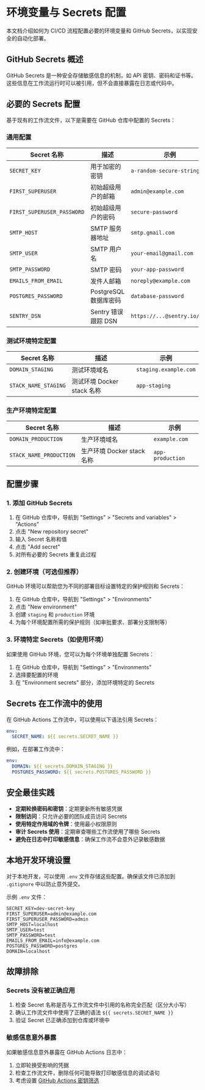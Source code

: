 # 环境变量与 Secrets 配置

本文档介绍如何为 CI/CD 流程配置必要的环境变量和 GitHub Secrets，以实现安全的自动化部署。

## GitHub Secrets 概述

GitHub Secrets 是一种安全存储敏感信息的机制，如 API 密钥、密码和证书等。这些信息在工作流运行时可以被引用，但不会直接暴露在日志或代码中。

## 必要的 Secrets 配置

基于现有的工作流文件，以下是需要在 GitHub 仓库中配置的 Secrets：

### 通用配置

| Secret 名称 | 描述 | 示例 |
|------------|------|------|
| `SECRET_KEY` | 用于加密的密钥 | `a-random-secure-string` |
| `FIRST_SUPERUSER` | 初始超级用户的邮箱 | `admin@example.com` |
| `FIRST_SUPERUSER_PASSWORD` | 初始超级用户的密码 | `secure-password` |
| `SMTP_HOST` | SMTP 服务器地址 | `smtp.gmail.com` |
| `SMTP_USER` | SMTP 用户名 | `your-email@gmail.com` |
| `SMTP_PASSWORD` | SMTP 密码 | `your-app-password` |
| `EMAILS_FROM_EMAIL` | 发件人邮箱 | `noreply@example.com` |
| `POSTGRES_PASSWORD` | PostgreSQL 数据库密码 | `database-password` |
| `SENTRY_DSN` | Sentry 错误跟踪 DSN | `https://...@sentry.io/...` |

### 测试环境特定配置

| Secret 名称 | 描述 | 示例 |
|------------|------|------|
| `DOMAIN_STAGING` | 测试环境域名 | `staging.example.com` |
| `STACK_NAME_STAGING` | 测试环境 Docker stack 名称 | `app-staging` |

### 生产环境特定配置

| Secret 名称 | 描述 | 示例 |
|------------|------|------|
| `DOMAIN_PRODUCTION` | 生产环境域名 | `example.com` |
| `STACK_NAME_PRODUCTION` | 生产环境 Docker stack 名称 | `app-production` |

## 配置步骤

### 1. 添加 GitHub Secrets

1. 在 GitHub 仓库中，导航到 "Settings" > "Secrets and variables" > "Actions"
2. 点击 "New repository secret"
3. 输入 Secret 名称和值
4. 点击 "Add secret"
5. 对所有必要的 Secrets 重复此过程

### 2. 创建环境（可选但推荐）

GitHub 环境可以帮助您为不同的部署目标设置特定的保护规则和 Secrets：

1. 在 GitHub 仓库中，导航到 "Settings" > "Environments"
2. 点击 "New environment"
3. 创建 `staging` 和 `production` 环境
4. 为每个环境配置所需的保护规则（如审批要求、部署分支限制等）

### 3. 环境特定 Secrets（如使用环境）

如果使用 GitHub 环境，您可以为每个环境单独配置 Secrets：

1. 在 GitHub 仓库中，导航到 "Settings" > "Environments"
2. 选择要配置的环境
3. 在 "Environment secrets" 部分，添加环境特定的 Secrets

## Secrets 在工作流中的使用

在 GitHub Actions 工作流中，可以使用以下语法引用 Secrets：

```yaml
env:
  SECRET_NAME: ${{ secrets.SECRET_NAME }}
```

例如，在部署工作流中：

```yaml
env:
  DOMAIN: ${{ secrets.DOMAIN_STAGING }}
  POSTGRES_PASSWORD: ${{ secrets.POSTGRES_PASSWORD }}
```

## 安全最佳实践

- **定期轮换密码和密钥**：定期更新所有敏感凭据
- **限制访问**：只允许必要的团队成员访问 Secrets
- **使用特定作用域的令牌**：使用最小权限原则
- **审计 Secrets 使用**：定期审查哪些工作流使用了哪些 Secrets
- **避免在日志中打印敏感信息**：确保工作流不会意外记录敏感数据

## 本地开发环境设置

对于本地开发，可以使用 `.env` 文件存储这些配置。确保该文件已添加到 `.gitignore` 中以防止意外提交。

示例 `.env` 文件：

```
SECRET_KEY=dev-secret-key
FIRST_SUPERUSER=admin@example.com
FIRST_SUPERUSER_PASSWORD=admin
SMTP_HOST=localhost
SMTP_USER=test
SMTP_PASSWORD=test
EMAILS_FROM_EMAIL=info@example.com
POSTGRES_PASSWORD=postgres
DOMAIN=localhost
```

## 故障排除

### Secrets 没有被正确应用

1. 检查 Secret 名称是否与工作流文件中引用的名称完全匹配（区分大小写）
2. 确认工作流文件中使用了正确的语法 `${{ secrets.SECRET_NAME }}`
3. 验证 Secret 已正确添加到仓库或环境中

### 敏感信息意外暴露

如果敏感信息意外暴露在 GitHub Actions 日志中：

1. 立即轮换受影响的凭据
2. 检查工作流文件，删除任何可能导致打印敏感信息的调试语句
3. 考虑设置 [GitHub Actions 密钥筛选](https://docs.github.com/cn/actions/security-guides/security-hardening-for-github-actions#using-secrets) 